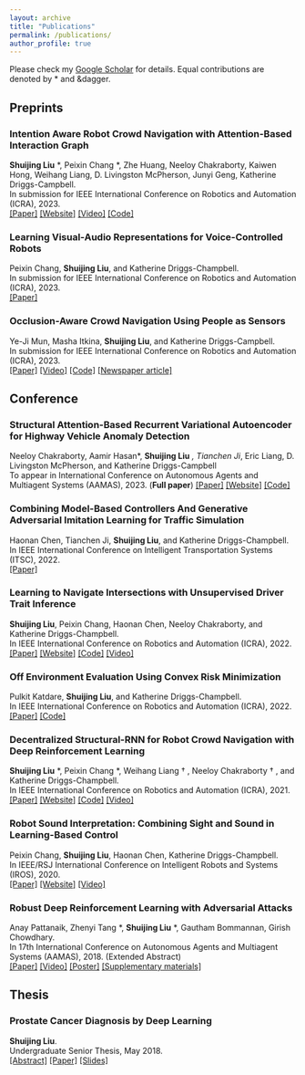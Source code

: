 ```yaml
---
layout: archive
title: "Publications"
permalink: /publications/
author_profile: true
---
```


Please check my [Google Scholar](https://scholar.google.com/citations?user=I4k7ukgAAAAJ&hl=en) for details. Equal contributions are denoted by * and &dagger. 

## Preprints

### **Intention Aware Robot Crowd Navigation with Attention-Based Interaction Graph**  
__Shuijing Liu__ *, Peixin Chang *, Zhe Huang, Neeloy Chakraborty, Kaiwen Hong, Weihang Liang, D. Livingston McPherson, Junyi Geng, Katherine Driggs-Campbell.  
In submission for IEEE International Conference on Robotics and Automation (ICRA), 2023.   
[[Paper]](https://arxiv.org/abs/2203.01821) [[Website]](https://sites.google.com/view/intention-aware-crowdnav/home) [[Video]](https://www.youtube.com/watch?v=nxpxhF019VA) [[Code]](https://github.com/Shuijing725/CrowdNav_Prediction_AttnGraph)  

### **Learning Visual-Audio Representations for Voice-Controlled Robots**  
Peixin Chang, **Shuijing Liu**, and Katherine Driggs-Champbell.   
In submission for IEEE International Conference on Robotics and Automation (ICRA), 2023.   
[[Paper]](https://arxiv.org/abs/2109.02823)  

### **Occlusion-Aware Crowd Navigation Using People as Sensors**  
Ye-Ji Mun, Masha Itkina, **Shuijing Liu**, and Katherine Driggs-Campbell.   
In submission for IEEE International Conference on Robotics and Automation (ICRA), 2023.  
[[Paper]](https://arxiv.org/abs/2210.00552) [[Video]](https://www.youtube.com/watch?v=BG5s7w5BdME) [[Code]](https://github.com/yejimun/PaS_CrowdNav) [[Newspaper article]](https://techxplore.com/news/2022-11-autonomous-mobile-robots-crowded-spaces.html)      


## Conference

### **Structural Attention-Based Recurrent Variational Autoencoder for Highway Vehicle Anomaly Detection**  
Neeloy Chakraborty, Aamir Hasan*, __Shuijing Liu__ *, Tianchen Ji*, Eric Liang, D. Livingston McPherson, and Katherine Driggs-Campbell  
To appear in International Conference on Autonomous Agents and Multiagent Systems (AAMAS), 2023. (**Full paper**)
[[Paper]](https://arxiv.org/abs/2301.03634) [[Website]](https://sites.google.com/illinois.edu/saber-vae) [[Code]](https://gitlab.engr.illinois.edu/hubris/highway-anomaly-detection)  


### **Combining Model-Based Controllers And Generative Adversarial Imitation Learning for Traffic Simulation**  
Haonan Chen, Tianchen Ji, **Shuijing Liu**, and Katherine Driggs-Champbell.   
In IEEE International Conference on Intelligent Transportation Systems (ITSC), 2022.  
[[Paper]](https://ieeexplore.ieee.org/abstract/document/9922261)  

### **Learning to Navigate Intersections with Unsupervised Driver Trait Inference**  
**Shuijing Liu**, Peixin Chang, Haonan Chen, Neeloy Chakraborty, and Katherine Driggs-Champbell.   
In IEEE International Conference on Robotics and Automation (ICRA), 2022.  
[[Paper]](https://arxiv.org/abs/2109.06783) [[Website]](https://sites.google.com/illinois.edu/vae-trait-inference/home) [[Code]](https://github.com/Shuijing725/VAE_trait_inference) [[Video]](https://www.youtube.com/watch?v=wqbgsjSvkAo&t=1s)

### **Off Environment Evaluation Using Convex Risk Minimization**  
Pulkit Katdare, **Shuijing Liu**, and Katherine Driggs-Champbell.   
In IEEE International Conference on Robotics and Automation (ICRA), 2022.   
[[Paper]](https://arxiv.org/abs/2112.11532) [[Code]](https://github.com/pulkitkatdare/offenveval)

### **Decentralized Structural-RNN for Robot Crowd Navigation with Deep Reinforcement Learning**  
__Shuijing Liu__ *, Peixin Chang *, Weihang Liang &dagger; , Neeloy Chakraborty &dagger; , and Katherine Driggs-Champbell.   
In IEEE International Conference on Robotics and Automation (ICRA), 2021.   
[[Paper]](https://arxiv.org/abs/2011.04820) [[Website]](https://sites.google.com/illinois.edu/crowdnav-dsrnn/home) [[Code]](https://github.com/Shuijing725/CrowdNav_DSRNN) [[Video]](https://youtu.be/bYO-1IAjzgY)

### **Robot Sound Interpretation: Combining Sight and Sound in Learning-Based Control**  
Peixin Chang, **Shuijing Liu**, Haonan Chen, Katherine Driggs-Champbell.   
In IEEE/RSJ International Conference on Intelligent Robots and Systems (IROS), 2020.    
[[Paper]](https://arxiv.org/abs/1909.09172) [[Website]](https://sites.google.com/site/changpeixin/home/Research/robot_sound_interpretation) [[Video]](https://www.youtube.com/watch?v=0ONGQwhGn_Y)

### **Robust Deep Reinforcement Learning with Adversarial Attacks**  
Anay Pattanaik, Zhenyi Tang *, __Shuijing Liu__ *, Gautham Bommannan, Girish Chowdhary.   
In 17th International Conference on Autonomous Agents and Multiagent Systems (AAMAS), 2018. (Extended Abstract)  
[[Paper]](https://arxiv.org/abs/1712.03632) [[Video]](https://www.youtube.com/watch?v=8xPaca3cjEU) [[Poster]](/files/daslab_poster.pdf) [[Supplementary materials]](https://shuijing725.github.io/files/Supplementary_for_Robust_Deep_Reinforcement_Learning_with_Adversarial_Attacks.pdf)

## Thesis

### **Prostate Cancer Diagnosis by Deep Learning**  
**Shuijing Liu**.   
Undergraduate Senior Thesis, May 2018.   
[[Abstract]](https://www.ideals.illinois.edu/handle/2142/100023) [[Paper]](/files/ECE499-Sp2018-liu-Shuijing.pdf) [[Slides]](/files/senior_thesis_presentation.pdf)